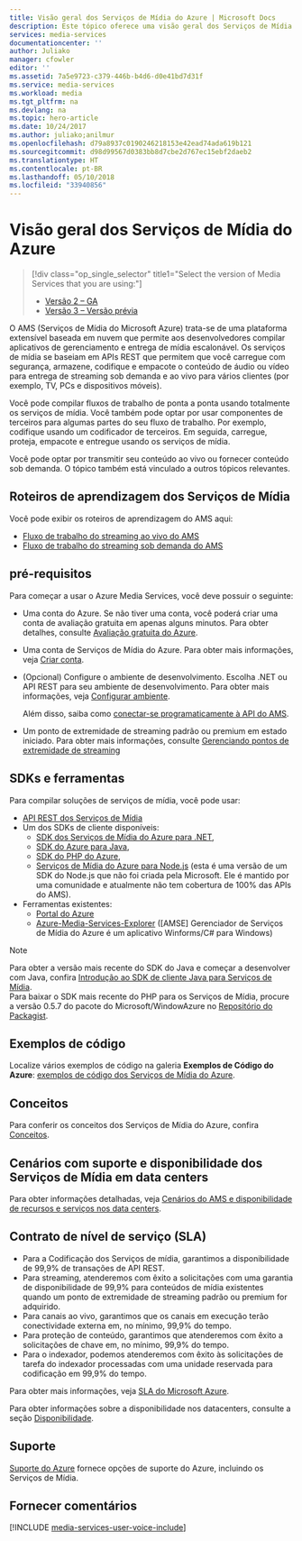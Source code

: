 ```yaml
---
title: Visão geral dos Serviços de Mídia do Azure | Microsoft Docs
description: Este tópico oferece uma visão geral dos Serviços de Mídia do Azure
services: media-services
documentationcenter: ''
author: Juliako
manager: cfowler
editor: ''
ms.assetid: 7a5e9723-c379-446b-b4d6-d0e41bd7d31f
ms.service: media-services
ms.workload: media
ms.tgt_pltfrm: na
ms.devlang: na
ms.topic: hero-article
ms.date: 10/24/2017
ms.author: juliako;anilmur
ms.openlocfilehash: d79a8937c0190246218153e42ead74ada619b121
ms.sourcegitcommit: d98d99567d0383bb8d7cbe2d767ec15ebf2daeb2
ms.translationtype: HT
ms.contentlocale: pt-BR
ms.lasthandoff: 05/10/2018
ms.locfileid: "33940856"
---
```

# <a name="azure-media-services-overview"></a>Visão geral dos Serviços de Mídia do Azure 

> [!div class="op_single_selector" title1="Select the version of Media Services that you are using:"]
> * [Versão 2 – GA](media-services-overview.md)
> * [Versão 3 – Versão prévia](../latest/media-services-overview.md)

O AMS (Serviços de Mídia do Microsoft Azure) trata-se de uma plataforma extensível baseada em nuvem que permite aos desenvolvedores compilar aplicativos de gerenciamento e entrega de mídia escalonável. Os serviços de mídia se baseiam em APIs REST que permitem que você carregue com segurança, armazene, codifique e empacote o conteúdo de áudio ou vídeo para entrega de streaming sob demanda e ao vivo para vários clientes (por exemplo, TV, PCs e dispositivos móveis).

Você pode compilar fluxos de trabalho de ponta a ponta usando totalmente os serviços de mídia. Você também pode optar por usar componentes de terceiros para algumas partes do seu fluxo de trabalho. Por exemplo, codifique usando um codificador de terceiros. Em seguida, carregue, proteja, empacote e entregue usando os serviços de mídia.

Você pode optar por transmitir seu conteúdo ao vivo ou fornecer conteúdo sob demanda. O tópico também está vinculado a outros tópicos relevantes.

## <a name="media-services-learning-paths"></a>Roteiros de aprendizagem dos Serviços de Mídia
Você pode exibir os roteiros de aprendizagem do AMS aqui:

* [Fluxo de trabalho do streaming ao vivo do AMS](https://azure.microsoft.com/documentation/learning-paths/media-services-streaming-live/)
* [Fluxo de trabalho do streaming sob demanda do AMS](https://azure.microsoft.com/documentation/learning-paths/media-services-streaming-on-demand/)

## <a name="prerequisites"></a>pré-requisitos

Para começar a usar o Azure Media Services, você deve possuir o seguinte:

* Uma conta do Azure. Se não tiver uma conta, você poderá criar uma conta de avaliação gratuita em apenas alguns minutos. Para obter detalhes, consulte [Avaliação gratuita do Azure](https://azure.microsoft.com).
* Uma conta de Serviços de Mídia do Azure. Para obter mais informações, veja [Criar conta](media-services-portal-create-account.md).
* (Opcional) Configure o ambiente de desenvolvimento. Escolha .NET ou API REST para seu ambiente de desenvolvimento. Para obter mais informações, veja [Configurar ambiente](media-services-dotnet-how-to-use.md).

    Além disso, saiba como [conectar-se programaticamente à API do AMS](media-services-use-aad-auth-to-access-ams-api.md).
* Um ponto de extremidade de streaming padrão ou premium em estado iniciado.  Para obter mais informações, consulte [Gerenciando pontos de extremidade de streaming](media-services-portal-manage-streaming-endpoints.md)

## <a name="sdks-and-tools"></a>SDKs e ferramentas

Para compilar soluções de serviços de mídia, você pode usar:

* [API REST dos Serviços de Mídia](https://docs.microsoft.com/rest/api/media/operations/azure-media-services-rest-api-reference)
* Um dos SDKs de cliente disponíveis:
    * [SDK dos Serviços de Mídia do Azure para .NET](https://github.com/Azure/azure-sdk-for-media-services),
    * [SDK do Azure para Java](https://github.com/Azure/azure-sdk-for-java),
    * [SDK do PHP do Azure](https://github.com/Azure/azure-sdk-for-php),
    * [Serviços de Mídia do Azure para Node.js](https://github.com/michelle-becker/node-ams-sdk/blob/master/lib/request.js) (esta é uma versão de um SDK do Node.js que não foi criada pela Microsoft. Ele é mantido por uma comunidade e atualmente não tem cobertura de 100% das APIs do AMS).
* Ferramentas existentes:
    * [Portal do Azure](https://portal.azure.com/)
    * [Azure-Media-Services-Explorer](https://github.com/Azure/Azure-Media-Services-Explorer) ([AMSE] Gerenciador de Serviços de Mídia do Azure é um aplicativo Winforms/C# para Windows)

> [!NOTE]
> Para obter a versão mais recente do SDK do Java e começar a desenvolver com Java, confira [Introdução ao SDK de cliente Java para Serviços de Mídia](https://docs.microsoft.com/azure/media-services/media-services-java-how-to-use). <br/>
> Para baixar o SDK mais recente do PHP para os Serviços de Mídia, procure a versão 0.5.7 do pacote do Microsoft/WindowAzure no [Repositório do Packagist](https://packagist.org/packages/microsoft/windowsazure#v0.5.7).  

## <a name="code-samples"></a>Exemplos de código

Localize vários exemplos de código na galeria **Exemplos de Código do Azure**: [exemplos de código dos Serviços de Mídia do Azure](https://azure.microsoft.com/resources/samples/?service=media-services&sort=0).

## <a name="concepts"></a>Conceitos

Para conferir os conceitos dos Serviços de Mídia do Azure, confira [Conceitos](media-services-concepts.md).

## <a name="supported-scenarios-and-availability-of-media-services-across-data-centers"></a>Cenários com suporte e disponibilidade dos Serviços de Mídia em data centers

Para obter informações detalhadas, veja [Cenários do AMS e disponibilidade de recursos e serviços nos data centers](scenarios-and-availability.md).

## <a name="service-level-agreement-sla"></a>Contrato de nível de serviço (SLA)

* Para a Codificação dos Serviços de mídia, garantimos a disponibilidade de 99,9% de transações de API REST.
* Para streaming, atenderemos com êxito a solicitações com uma garantia de disponibilidade de 99,9% para conteúdos de mídia existentes quando um ponto de extremidade de streaming padrão ou premium for adquirido.
* Para canais ao vivo, garantimos que os canais em execução terão conectividade externa em, no mínimo, 99,9% do tempo.
* Para proteção de conteúdo, garantimos que atenderemos com êxito a solicitações de chave em, no mínimo, 99,9% do tempo.
* Para o indexador, podemos atenderemos com êxito às solicitações de tarefa do indexador processadas com uma unidade reservada para codificação em 99,9% do tempo.

Para obter mais informações, veja [SLA do Microsoft Azure](https://azure.microsoft.com/support/legal/sla/).

Para obter informações sobre a disponibilidade nos datacenters, consulte a seção [Disponibilidade](scenarios-and-availability.md#availability).

## <a name="support"></a>Suporte

[Suporte do Azure](https://azure.microsoft.com/support/options/) fornece opções de suporte do Azure, incluindo os Serviços de Mídia.

## <a name="provide-feedback"></a>Fornecer comentários

[!INCLUDE [media-services-user-voice-include](../../../includes/media-services-user-voice-include.md)]
